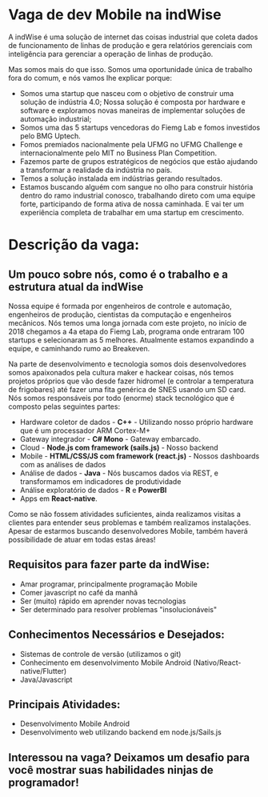 # Vaga de dev Mobile na indWise

A indWise é uma solução de internet das coisas industrial que coleta dados de funcionamento de linhas de produção e gera relatórios gerenciais com inteligência para gerenciar a operação de linhas de produção.

Mas somos mais do que isso. Somos uma oportunidade única de trabalho fora do comum, e nós vamos lhe explicar porque:

- Somos uma startup que nasceu com o objetivo de construir uma solução de indústria 4.0; Nossa solução é composta por hardware e software e exploramos novas maneiras de implementar soluções de automação industrial;
- Somos uma das 5 startups vencedoras do Fiemg Lab e fomos investidos pelo BMG Uptech.
- Fomos premiados nacionalmente pela UFMG no UFMG Challenge e internacionalmente pelo MIT no Business Plan Competition.
- Fazemos parte de grupos estratégicos de negócios que estão ajudando a transformar a realidade da indústria no país.
- Temos a solução instalada em indústrias gerando resultados.
- Estamos buscando alguém com sangue no olho para construir história dentro do ramo industrial conosco, trabalhando direto com uma equipe forte, participando de forma ativa de nossa caminhada. E vai ter um experiência completa de trabalhar em uma startup em crescimento.

# Descrição da vaga:

## Um pouco sobre nós, como é o trabalho e a estrutura atual da indWise
Nossa equipe é formada por engenheiros de controle e automação, engenheiros de produção, cientistas da computação e engenheiros mecânicos. Nós temos uma longa jornada com este projeto, no início de 2018 chegamos a 4a etapa do Fiemg Lab, programa onde entraram 100 startups e selecionaram as 5 melhores. Atualmente estamos expandindo a equipe, e caminhando rumo ao Breakeven.

Na parte de desenvolvimento e tecnologia somos dois desenvolvedores somos apaixonados pela cultura maker e hackear coisas, nós temos projetos próprios que vão desde fazer hidromel (e controlar a temperatura de frigobares) até fazer uma fita genérica de SNES usando um SD card.
Nós somos responsáveis por todo (enorme) stack tecnológico que é composto pelas seguintes partes:
   - Hardware coletor de dados - **C++** - Utilizando nosso próprio hardware que é um processador ARM Cortex-M+
   - Gateway integrador - **C# Mono** - Gateway embarcado.
   - Cloud - **Node.js com framework (sails.js)** - Nosso backend
   - Mobile - **HTML/CSS/JS com framework (react.js)** - Nossos dashboards com as análises de dados
   - Análise de dados - **Java** - Nós buscamos dados via REST, e transformamos em indicadores de produtividade
   - Análise exploratório de dados - **R** e **PowerBI**
   - Apps em **React-native**.

Como se não fossem atividades suficientes, ainda realizamos visitas a clientes para entender seus problemas e também realizamos instalações. Apesar de estarmos buscando desenvolvedores Mobile, também haverá possibilidade de atuar em todas estas áreas!

## Requisitos para fazer parte da indWise:
- Amar programar, principalmente programação Mobile
- Comer javascript no café da manhã
- Ser (muito) rápido em aprender novas tecnologias
- Ser determinado para resolver problemas "insolucionáveis"

## Conhecimentos Necessários e Desejados:
- Sistemas de controle de versão (utilizamos o git)
- Conhecimento em desenvolvimento Mobile Android (Nativo/React-native/Flutter)
- Java/Javascript

## Principais Atividades:
- Desenvolvimento Mobile Android
- Desenvolvimento web utilizando backend em node.js/Sails.js

## Interessou na vaga? Deixamos um desafio para você mostrar suas habilidades ninjas de programador!
